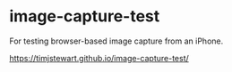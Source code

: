 # image-capture-test

For testing browser-based image capture from an iPhone.

https://timjstewart.github.io/image-capture-test/
